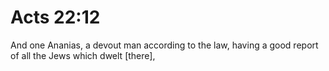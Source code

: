 # Acts 22:12

And one Ananias, a devout man according to the law, having a good report of all the Jews which dwelt [there],